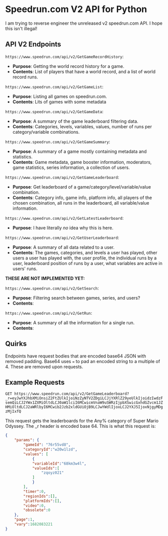 # Speedrun.com V2 API for Python

I am trying to reverse engineer the unreleased v2 speedrun.com API. I hope this isn't illegal!

## API V2 Endpoints

`https://www.speedrun.com/api/v2/GetGameRecordHistory`:
 * __Purpose__: Getting the world record history for a game.
 * __Contents__: List of players that have a world record, and a list of world record runs.

`https://www.speedrun.com/api/v2/GetGameList`:
 * __Purpose__: Listing all games on speedrun.com.
 * __Contents__: Lits of games with some metadata

`https://www.speedrun.com/api/v2/GetGameData`:
 * __Purpose__: A summary of the game leaderboard filtering data.
 * __Contents__: Categories, levels, variables, values, number of runs per category/variable combinations.

`https://www.speedrun.com/api/v2/GetGameSummary`:
 * __Purpose__: A summary of a game mostly containing metadata and statistics.
 * __Contents__: Game metadata, game booster information, moderators, game statistics, series information, a collection of users.

`https://www.speedrun.com/api/v2/GetGameLeaderboard`:
 * __Purpose__: Get leaderboard of a game/category/level/variable/value combination.
 * __Contents__: Category info, game info, platform info, all players of the chosen combination, all runs in the leaderboard, all variable/value information.

`https://www.speedrun.com/api/v2/GetLatestLeaderboard`:
 * __Purpose__: I have literally _no_ idea why this is here.

`https://www.speedrun.com/api/v2/GetUserLeaderboard`:
 * __Purpose__: A summary of all data related to a user.
 * __Contents__: The games, categories, and levels a user has played, other users a user has played with, the user profile, the individual runs by a user, leaderboard position of runs by a user, what variables are active in users' runs.

__THESE ARE NOT IMPLEMENTED YET:__

`https://www.speedrun.com/api/v2/GetSearch`:
 * __Purpose__: Filtering search between games, series, and users?
 * __Contents__: 

`https://www.speedrun.com/api/v2/GetRun`: 
 * __Purpose__: A summary of all the information for a single run.
 * __Contents__: 


## Quirks

Endpoints have request bodies that are encoded base64 JSON with removed padding. Base64 uses `=` to pad an encoded string to a multiple of 4. These are removed upon requests.

## Example Requests

`GET https://www.speedrun.com/api/v2/GetGameLeaderboard?_r=eyJwYXJhbXMiOnsiZ2FtZUlkIjoiNzZyNTV2ZDgiLCJjYXRlZ29yeUlkIjoidzIwdzFsemQiLCJ2YWx1ZXMiOltdLCJ0aW1lciI6MCwicmVnaW9uSWRzIjpbXSwicGxhdGZvcm1JZHMiOltdLCJ2aWRlbyI6MCwib2Jzb2xldGUiOjB9LCJwYWdlIjoxLCJ2YXJ5IjoxNjgyMDgzMjIxfQ`

This request gets the leaderboards for the Any% category of Super Mario Odyssey. The \_r header is encoded base 64. This is what this request is:
```json
{
    "params": {
        "gameId": "76r55vd8",
        "categoryId":"w20w1lzd",
        "values": [
            {
            "variableId":"68km3w4l",
            "valueIds":[
                "zqoyz021"
            ]
            }
        ],
        "timer":0,
        "regionIds":[],
        "platformIds":[],
        "video":0,
        "obsolete":0
    },
    "page":1,
    "vary":1682083221
}
```
